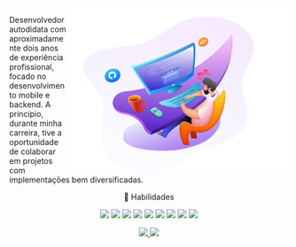 <img src="https://github.com/JunioJsv/JunioJsv/blob/master/bg.png?raw=true" min-width="400px" max-width="400px" width="400px" align="right">

<p align="left">
  Desenvolvedor autodidata com aproximadamente dois anos de experiência profissional, focado no desenvolvimento mobile e backend. A princípio, durante minha carreira, tive a oportunidade de colaborar em projetos com implementações bem diversificadas.
</p>

<p align="center">
  👏 Habilidades 
  <p align="center">
    <img src="https://img.shields.io/badge/Kotlin-experiente-orange?style=flat-square&logo=kotlin&logoColor=white">
    <img src="https://img.shields.io/badge/Java-experiente-red?style=flat-square&logo=java&logoColor=white">
    <img src="https://img.shields.io/badge/Android-experiente-green?style=flat-square&logo=android&logoColor=white">
    <img src="https://img.shields.io/badge/Flutter-experiente-blue?style=flat-square&logo=flutter&logoColor=white">
    <img src="https://img.shields.io/badge/Dart-experiente-blue?style=flat-square&logo=dart&logoColor=white">
    <img src="https://img.shields.io/badge/MySQL-intermediário-blue?style=flat-square&logo=mysql&logoColor=white">
    <img src="https://img.shields.io/badge/Spring-intermediário-brightgreen?style=flat-square&logo=spring&logoColor=white">
    <img src="https://img.shields.io/badge/JavaScript-intermediário-yellow?style=flat-square&logo=javascript&logoColor=white">
    <img src="https://img.shields.io/badge/Laravel-básico-orange?style=flat-square&logo=laravel&logoColor=white">
  </p>
</p>

<p align="center">
  <a href="mailto:juniojsv@gmail.com">
     <img src="https://img.shields.io/badge/Gmail-D14836?style=for-the-badge&logo=gmail&logoColor=white" />
  </a>
  <a href="https://www.linkedin.com/in/jeovane-santos-a228b01b0">
     <img src="https://img.shields.io/badge/LinkedIn-0077B5?style=for-the-badge&logo=linkedin&logoColor=white" />
  </a>
</p>
